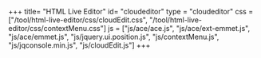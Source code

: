+++
title= "HTML Live Editor"
id= "cloudeditor"
type = "cloudeditor"
css = ["/tool/html-live-editor/css/cloudEdit.css", "/tool/html-live-editor/css/contextMenu.css"]
js = ["js/ace/ace.js", "js/ace/ext-emmet.js", "js/ace/emmet.js", "js/jquery.ui.position.js", "js/contextMenu.js", "js/jqconsole.min.js", "js/cloudEdit.js"]
+++

